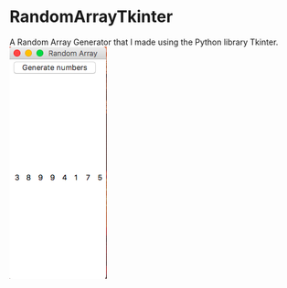 # RandomArrayTkinter

A Random Array Generator that I made using the Python library Tkinter.
![Image of Calculator](https://raw.githubusercontent.com/al11588/RandomArrayTkinter/master/Screen%20Shot%202016-10-23%20at%209.14.59%20PM.png?token=AFM1uIeSdL3gdW3tKTDJ8nC-x3hB6Xd-ks5YFp7uwA%3D%3D)